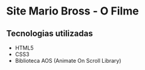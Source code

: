 # Site Mario Bross - O Filme
## Tecnologias utilizadas
- HTML5
- CSS3
- Biblioteca AOS (Animate On Scroll Library)
